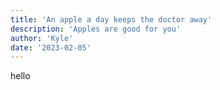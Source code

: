 ```yaml
---
title: 'An apple a day keeps the doctor away'
description: 'Apples are good for you'
author: 'Kyle'
date: '2023-02-05'
---
```


hello
